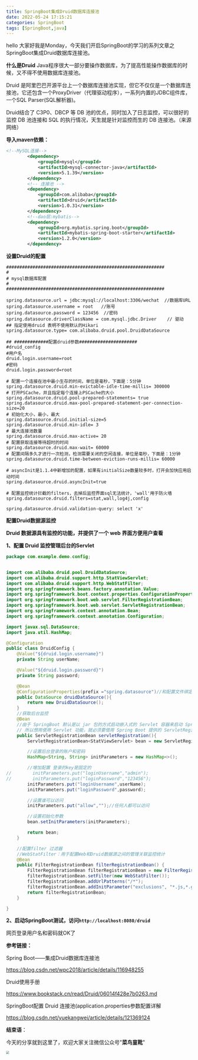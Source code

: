```yaml
---
title: SpringBoot集成Druid数据库连接池
date: 2022-05-24 17:15:21
categories: SpringBoot
tags: [SpringBoot,java]
---
```


hello 大家好我是Monday，今天我们开启SpringBoot的学习的系列文章之SpringBoot集成Druid数据库连接池。



<!--more-->

**什么是Druid**
Java程序很大一部分要操作数据库，为了提高性能操作数据库的时候，又不得不使用数据库连接池。

Druid 是阿里巴巴开源平台上一个数据库连接池实现，但它不仅仅是一个数据库连接池，它还包含一个ProxyDriver（代理驱动程序），一系列内置的JDBC组件库，一个SQL Parser(SQL解析器)。

Druid结合了 C3P0、DBCP 等 DB 池的优点，同时加入了日志监控，可以很好的监控 DB 池连接和 SQL 的执行情况，天生就是针对监控而生的 DB 连接池。（来源网络）

**导入maven依赖：**

```xml
<!--MySQL连接-->
		<dependency>
			<groupId>mysql</groupId>
			<artifactId>mysql-connector-java</artifactId>
			<version>5.1.39</version>
		</dependency>
		<!-- 连接池 -->
		<dependency>
			<groupId>com.alibaba</groupId>
			<artifactId>druid</artifactId>
			<version>1.0.31</version>
		</dependency>
		<!--dao层:mybatis-->
		<dependency>
			<groupId>org.mybatis.spring.boot</groupId>
			<artifactId>mybatis-spring-boot-starter</artifactId>
			<version>1.2.0</version>
		</dependency>
```

**设置Druid的配置**

```
############################################################
#
# mysql数据库配置
#
############################################################

spring.datasource.url = jdbc:mysql://localhost:3306/wechat  //数据库URL
spring.datasource.username = root   //账号
spring.datasource.password = 123456  //密码
spring.datasource.driverClassName = com.mysql.jdbc.Driver    // 驱动
## 指定使用druid 表明不使用默认的Hikari
spring.datasource.type= com.alibaba.druid.pool.DruidDataSource

## #############配置druid参数######################
#druid_config
#用户名
druid.login.username=root
#密码
druid.login.password=root

# 配置一个连接在池中最小生存的时间，单位是毫秒，下面是：5分钟
spring.datasource.druid.min-evictable-idle-time-millis= 300000
# 打开PSCache，并且指定每个连接上PSCache的大小
spring.datasource.druid.pool-prepared-statements= true
spring.datasource.druid.max-pool-prepared-statement-per-connection-size=20
# 初始化大小，最小，最大
spring.datasource.druid.initial-size=5
spring.datasource.druid.min-idle= 3
# 最大连接池数量
spring.datasource.druid.max-active= 20
# 配置获取连接等待超时的时间
spring.datasource.druid.max-wait= 60000
# 配置间隔多久才进行一次检测，检测需要关闭的空闲连接，单位是毫秒，下面是：1分钟
spring.datasource.druid.time-between-eviction-runs-millis= 60000

# asyncInit是1.1.4中新增加的配置，如果有initialSize数量较多时，打开会加快应用启动时间
spring.datasource.druid.asyncInit=true

# 配置监控统计拦截的filters，去掉后监控界面sql无法统计，'wall'用于防火墙
spring.datasource.druid.filters=stat,wall,log4j,config

spring.datasource.druid.validation-query: select 'x'
```

**配置Druid数据源监控**

**Druid 数据源具有监控的功能，并提供了一个 web 界面方便用户查看**

**1、配置 Druid 监控管理后台的Servlet**

```java
package com.example.demo.config;


import com.alibaba.druid.pool.DruidDataSource;
import com.alibaba.druid.support.http.StatViewServlet;
import com.alibaba.druid.support.http.WebStatFilter;
import org.springframework.beans.factory.annotation.Value;
import org.springframework.boot.context.properties.ConfigurationProperties;
import org.springframework.boot.web.servlet.FilterRegistrationBean;
import org.springframework.boot.web.servlet.ServletRegistrationBean;
import org.springframework.context.annotation.Bean;
import org.springframework.context.annotation.Configuration;

import javax.sql.DataSource;
import java.util.HashMap;

@Configuration
public class DruidConfig {
    @Value("${druid.login.username}")
    private String userName;

    @Value("${druid.login.password}")
    private String password;

    @Bean
    @ConfigurationProperties(prefix ="spring.datasource")//和配置文件绑定
    public DataSource druidDataSource(){
        return new DruidDataSource();
    }
    //获取后台监控
    @Bean
    //由于 SpringBoot 默认是以 jar 包的方式启动嵌入式的 Servlet 容器来启动 SpringBoot 的 web 应用，没有 web.xml 文件。
    // 所以想用使用 Servlet 功能，就必须要借用 Spring Boot 提供的 ServletRegistrationBean 接口。
    public ServletRegistrationBean servletRegistration(){
        ServletRegistrationBean<StatViewServlet> bean = new ServletRegistrationBean<>(new StatViewServlet(),"/druid/*");   //StatViewServlet用于展示Druid的统计信息

        //设置后台登录的账户和密码
        HashMap<String, String> initParameters = new HashMap<>();

        //增加配置 登录的key是固定的
//        initParameters.put("loginUsername","admin");
//        initParameters.put("loginPassword","123456");
        initParameters.put("loginUsername",userName);
        initParameters.put("loginPassword",password);

        //设置谁可以访问
        initParameters.put("allow","");//任何人都可以访问

        //设置初始化参数
        bean.setInitParameters(initParameters);

        return bean;
    }

    //配置filter 过滤器
    //WebStatFilter：用于配置Web和Druid数据源之间的管理关联监控统计
    @Bean
    public FilterRegistrationBean filterRegistrationBean() {
        FilterRegistrationBean filterRegistrationBean = new FilterRegistrationBean();
        filterRegistrationBean.setFilter(new WebStatFilter());
        filterRegistrationBean.addUrlPatterns("/*");
        filterRegistrationBean.addInitParameter("exclusions", "*.js,*.gif,*.jpg,*.png,*.css,*.ico,/druid/*");
        return filterRegistrationBean;
    }

}

```

**2、启动SpringBoot测试，访问`http://localhost:8080/druid`**

网页登录用户名和密码就OK了



**参考链接：**

Spring Boot——集成Druid数据库连接池

https://blog.csdn.net/wpc2018/article/details/116948255

Druid使用手册

https://www.bookstack.cn/read/Druid/06014f428e7b0263.md

SpringBoot配置 Druid 连接池(application.properties参数配置详解

https://blog.csdn.net/yuekangwei/article/details/121369124

**结束语**：

​	今天的分享就到这里了，欢迎大家关注微信公众号"**菜鸟童靴**"

<img src="./share/微信.png" style="zoom: 50%;" />